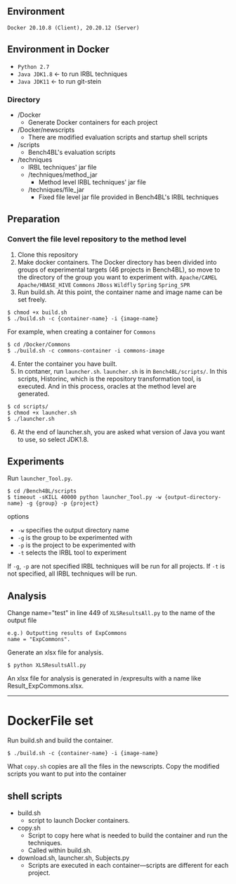 ## Environment

`Docker 20.10.8 (Client), 20.20.12 (Server)`

## Environment in Docker

- `Python 2.7`
- `Java JDK1.8` ← to run IRBL techniques
- `Java JDK11` ← to run git-stein

### Directory

- /Docker
  - Generate Docker containers for each project
- /Docker/newscripts
  - There are modified evaluation scripts and startup shell scripts
- /scripts
  - Bench4BL's evaluation scripts
- /techniques
  - IRBL techniques' jar file
  - /techniques/method_jar
    - Method level IRBL techniques' jar file
  - /techniques/file_jar
    - Fixed file level jar file provided in Bench4BL's IRBL techniques

## Preparation

### Convert the file level repository to the method level

1. Clone this repository
2. Make docker containers. The Docker directory has been divided into groups of experimental targets (46 projects in Bench4BL), so move to the directory of the group you want to experiment with.
   `Apache/CAMEL`
   `Apache/HBASE_HIVE`
   `Commons`
   `JBoss`
   `Wildfly`
   `Spring`
   `Spring_SPR`
3. Run build.sh. At this point, the container name and image name can be set freely.

```
$ chmod +x build.sh
$ ./build.sh -c {container-name} -i {image-name}
```

For example, when creating a container for `Commons`

```
$ cd /Docker/Commons
$ ./build.sh -c commons-container -i commons-image
```

4. Enter the container you have built.
5. In contaner, run `launcher.sh`. `launcher.sh` is in `Bench4BL/scripts/`. In this scripts, Historinc, which is the repository transformation tool, is executed. And in this process, oracles at the method level are generated.

```
$ cd scripts/
$ chmod +x launcher.sh
$ ./launcher.sh
```

6. At the end of launcher.sh, you are asked what version of Java you want to use, so select JDK1.8.

## Experiments

Run `launcher_Tool.py`.

```
$ cd /Bench4BL/scripts
$ timeout -sKILL 40000 python launcher_Tool.py -w {output-directory-name} -g {group} -p {project}
```

options

- `-w` specifies the output directory name
- `-g` is the group to be experimented with
- `-p` is the project to be experimented with
- `-t` selects the IRBL tool to experiment

If `-g`, `-p` are not specified IRBL techniques will be run for all projects.
If `-t` is not specified, all IRBL techniques will be run.

## Analysis

Change name="test" in line 449 of `XLSResultsAll.py` to the name of the output file

```
e.g.) Outputting results of ExpCommons
name = "ExpCommons".
```

Generate an xlsx file for analysis.

```
$ python XLSResultsAll.py
```

An xlsx file for analysis is generated in /expresults with a name like Result_ExpCommons.xlsx.

---

# DockerFile set

Run build.sh and build the container.

```
$ ./build.sh -c {container-name} -i {image-name}
```

What `copy.sh` copies are all the files in the newscripts.
Copy the modified scripts you want to put into the container

## shell scripts

- build.sh
  - script to launch Docker containers.
- copy.sh
  - Script to copy here what is needed to build the container and run the techniques.
  - Called within build.sh.
- download.sh, launcher.sh, Subjects.py
  - Scripts are executed in each container—scripts are different for each project.
